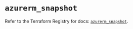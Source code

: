 # `azurerm_snapshot`

Refer to the Terraform Registry for docs: [`azurerm_snapshot`](https://registry.terraform.io/providers/hashicorp/azurerm/4.51.0/docs/resources/snapshot).

